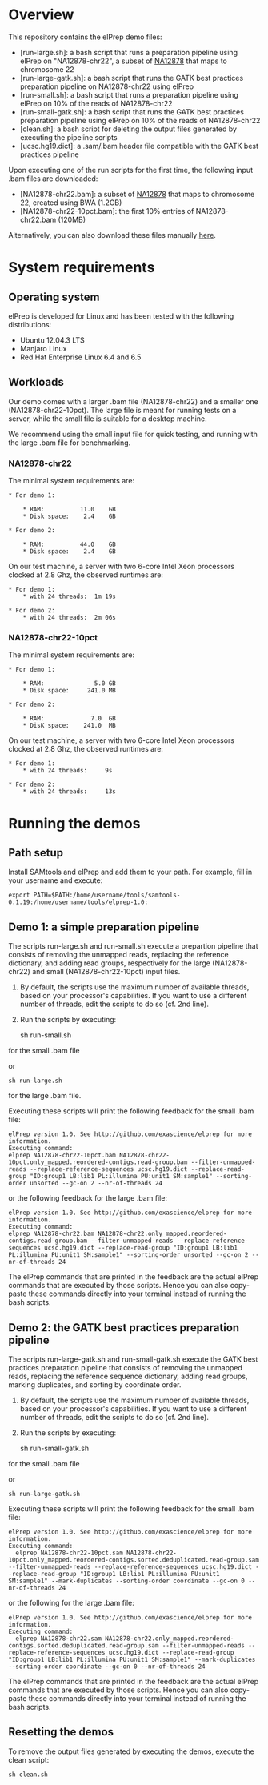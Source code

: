 # Overview

This repository contains the elPrep demo files:

* [run-large.sh]: a bash script that runs a preparation pipeline using elPrep on "NA12878-chr22", a subset of [NA12878](http://www.ebi.ac.uk/ena/data/view/ERS189474) that maps to chromosome 22
* [run-large-gatk.sh]: a bash script that runs the GATK best practices preparation pipeline on NA12878-chr22 using elPrep
* [run-small.sh]: a bash script that runs a preparation pipeline using elPrep on 10% of the reads of NA12878-chr22 
* [run-small-gatk.sh]: a bash script that runs the GATK best practices preparation pipeline using elPrep on 10% of the reads of NA12878-chr22
* [clean.sh]: a bash script for deleting the output files generated by executing the pipeline scripts
* [ucsc.hg19.dict]: a .sam/.bam header file compatible with the GATK best practices pipeline

Upon executing one of the run scripts for the first time, the following input .bam files are downloaded:

* [NA12878-chr22.bam]: a subset of [NA12878](http://www.ebi.ac.uk/ena/data/view/ERS189474) that maps to chromosome 22, created using BWA (1.2GB)
* [NA12878-chr22-10pct.bam]: the first 10% entries of NA12878-chr22.bam (120MB)

Alternatively, you can also download these files manually [here](http://www.exascience.com/public-files/elprep-demo/).

# System requirements

## Operating system

elPrep is developed for Linux and has been tested with the following distributions:

* Ubuntu 12.04.3 LTS
* Manjaro Linux
* Red Hat Enterprise Linux 6.4 and 6.5

## Workloads

Our demo comes with a larger .bam file (NA12878-chr22) and a smaller one (NA12878-chr22-10pct). The large file is meant for running tests on a server, while the small file is suitable for a desktop machine.

We recommend using the small input file for quick testing, and running with the large .bam file for benchmarking.

### NA12878-chr22 

The minimal system requirements are:

	* For demo 1:

		* RAM: 			11.0	GB
		* Disk space: 	 2.4	GB

	* For demo 2:

		* RAM:			44.0	GB
		* Disk space:	 2.4	GB

On our test machine, a server with two 6-core Intel Xeon processors clocked at 2.8 Ghz, the observed runtimes are:

	* For demo 1: 
		* with 24 threads:	1m 19s 
	
	* For demo 2: 
		* with 24 threads:	2m 06s 


### NA12878-chr22-10pct 

The minimal system requirements are:

	* For demo 1:

		* RAM: 				5.0	GB
		* Disk space: 	  241.0	MB

	* For demo 2:

		* RAM:			   7.0	GB
		* DisK space:	 241.0	MB

On our test machine, a server with two 6-core Intel Xeon processors clocked at 2.8 Ghz, the observed runtimes are:

	* For demo 1: 
		* with 24 threads:	   9s 
		
	* For demo 2:
		* with 24 threads:	   13s 

# Running the demos

## Path setup

Install SAMtools and elPrep and add them to your path. For example, fill in your username and execute:

	export PATH=$PATH:/home/username/tools/samtools-0.1.19:/home/username/tools/elprep-1.0:

## Demo 1: a simple preparation pipeline

The scripts run-large.sh and run-small.sh execute a prepartion pipeline that consists of removing the unmapped reads, replacing the reference dictionary, and adding read groups, respectively for the large (NA12878-chr22) and small (NA12878-chr22-10pct) input files. 

1) By default, the scripts use the maximum number of available threads, based on your processor's capabilities. If you want to use a different number of threads, edit the scripts to do so (cf. 2nd line).

2) Run the scripts by executing:

	sh run-small.sh 	

for the small .bam file

or

	sh run-large.sh

for the large .bam file.

Executing these scripts will print the following feedback for the small .bam file:

	elPrep version 1.0. See http://github.com/exascience/elprep for more information.
	Executing command:
  	elprep NA12878-chr22-10pct.bam NA12878-chr22-10pct.only_mapped.reordered-contigs.read-group.bam --filter-unmapped-reads --replace-reference-sequences ucsc.hg19.dict --replace-read-group "ID:group1 LB:lib1 PL:illumina PU:unit1 SM:sample1" --sorting-order unsorted --gc-on 2 --nr-of-threads 24

or the following feedback for the large .bam file:

	elPrep version 1.0. See http://github.com/exascience/elprep for more information.
	Executing command:
  	elprep NA12878-chr22.bam NA12878-chr22.only_mapped.reordered-contigs.read-group.bam --filter-unmapped-reads --replace-reference-sequences ucsc.hg19.dict --replace-read-group "ID:group1 LB:lib1 PL:illumina PU:unit1 SM:sample1" --sorting-order unsorted --gc-on 2 --nr-of-threads 24

The elPrep commands that are printed in the feedback are the actual elPrep commands that are executed by those scripts. Hence you can also copy-paste these commands directly into your terminal instead of running the bash scripts.

## Demo 2: the GATK best practices preparation pipeline

The scripts run-large-gatk.sh and run-small-gatk.sh execute the GATK best practices preparation pipeline that consists of removing the unmapped reads, replacing the reference sequence dictionary, adding read groups, marking duplicates, and sorting by coordinate order. 

1) By default, the scripts use the maximum number of available threads, based on your processor's capabilities. If you want to use a different number of threads, edit the scripts to do so (cf. 2nd line).

2) Run the scripts by executing:

	sh run-small-gatk.sh 	

for the small .bam file

or

	sh run-large-gatk.sh

Executing these scripts will print the following feedback for the small .bam file:

	elPrep version 1.0. See http://github.com/exascience/elprep for more information.
	Executing command:
	  elprep NA12878-chr22-10pct.sam NA12878-chr22-10pct.only_mapped.reordered-contigs.sorted.deduplicated.read-group.sam --filter-unmapped-reads --replace-reference-sequences ucsc.hg19.dict --replace-read-group "ID:group1 LB:lib1 PL:illumina PU:unit1 SM:sample1" --mark-duplicates --sorting-order coordinate --gc-on 0 --nr-of-threads 24
	  
or the following for the large .bam file:

	elPrep version 1.0. See http://github.com/exascience/elprep for more information.
	Executing command:
	  elprep NA12878-chr22.sam NA12878-chr22.only_mapped.reordered-contigs.sorted.deduplicated.read-group.sam --filter-unmapped-reads --replace-reference-sequences ucsc.hg19.dict --replace-read-group "ID:group1 LB:lib1 PL:illumina PU:unit1 SM:sample1" --mark-duplicates --sorting-order coordinate --gc-on 0 --nr-of-threads 24
	  
The elPrep commands that are printed in the feedback are the actual elPrep commands that are executed by those scripts. Hence you can also copy-paste these commands directly into your terminal instead of running the bash scripts.

## Resetting the demos

To remove the output files generated by executing the demos, execute the clean script:

	sh clean.sh
